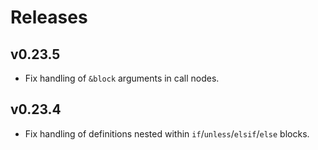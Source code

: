 # Releases

## v0.23.5

  - Fix handling of `&block` arguments in call nodes.

## v0.23.4

  - Fix handling of definitions nested within `if`/`unless`/`elsif`/`else` blocks.
